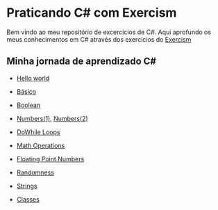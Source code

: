 # Praticando C# com Exercism

Bem vindo ao meu repositório de excercicios de C#.
Aqui aprofundo os meus conhecimentos em C# através dos exercicios do [Exercism](https://exercism.org/)


## Minha jornada de aprendizado C#

* [Hello world](https://github.com/nogueiraDani/PracticingCSharp-Exercism/tree/main/hello-world)
  
* [Básico](https://github.com/nogueiraDani/PracticingCSharp-Exercism/tree/main/lucians-luscious-lasagna)
  
* [Boolean](https://github.com/nogueiraDani/PracticingCSharp-Exercism/tree/main/annalyns-infiltration)

* [Numbers(1)](https://github.com/nogueiraDani/PracticingCSharp-Exercism/tree/main/cars-assemble), [Numbers(2)](https://github.com/nogueiraDani/PracticingCSharp-Exercism/tree/main/leap)

* [DoWhile Loops](https://github.com/nogueiraDani/PracticingCSharp-Exercism/tree/main/eliuds-eggs)

* [Math Operations](https://github.com/nogueiraDani/PracticingCSharp-Exercism/tree/main/difference-of-squares)

* [Floating Point Numbers](https://github.com/nogueiraDani/PracticingCSharp-Exercism/tree/main/interest-is-interesting)

* [Randomness](https://github.com/nogueiraDani/PracticingCSharp-Exercism/tree/main/roll-the-die)
  
* [Strings](https://github.com/nogueiraDani/PracticingCSharp-Exercism/tree/main/log-levels)

* [Classes](https://github.com/nogueiraDani/PracticingCSharp-Exercism/tree/main/elons-toys)